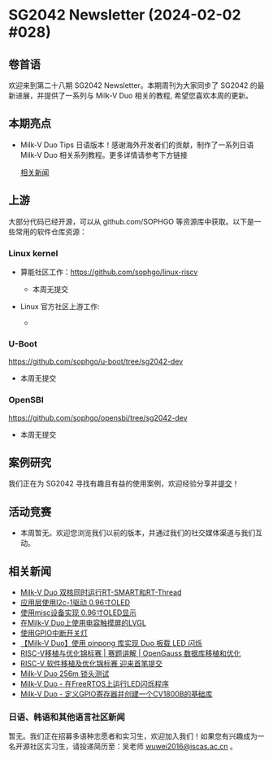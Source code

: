 # SG2042 Newsletter (2024-02-02 #028)

## 卷首语

欢迎来到第二十八期 SG2042 Newsletter。本期周刊为大家同步了 SG2042 的最新进展，并提供了一系列与 Milk-V Duo 相关的教程, 希望您喜欢本周的更新。

## 本期亮点

+ Milk-V Duo Tips 日语版本！感谢海外开发者们的贡献，制作了一系列日语 Milk-V Duo 相关系列教程。更多详情请参考下方链接

  [相关新闻](https://community.milkv.io/t/milk-v-duo-tips-in-japanese/1308 )

## 上游


大部分代码已经开源，可以从 github.com/SOPHGO 等资源库中获取。以下是一些常用的软件仓库资源：

### Linux kernel

+ 算能社区工作：https://github.com/sophgo/linux-riscv

  +  本周无提交

+ Linux 官方社区上游工作:

  + 

### U-Boot

https://github.com/sophgo/u-boot/tree/sg2042-dev

+ 本周无提交

### OpenSBI

https://github.com/sophgo/opensbi/tree/sg2042-dev 

+ 本周无提交

## 案例研究

我们正在为 SG2042 寻找有趣且有益的使用案例，欢迎经验分享并[提交](https://github.com/sophgocommunity/SG2042-Newsletter/pulls)！

## 活动竞赛

+ 本周暂无。欢迎您浏览我们以前的版本，并通过我们的社交媒体渠道与我们互动。

## 相关新闻

+ [Milk-V Duo 双核同时运行RT-SMART和RT-Thread][news-1]
+ [应用层使用I2c-1驱动 0.96寸OLED ][news-2]
+ [使用misc设备实现 0.96寸OLED显示][news-3]
+ [在Milk-V Duo上使用电容触摸屏的LVGL][news-4]
+ [使用GPIO中断开关灯][news-5]
+ [【Milk-V Duo】使用 pinpong 库实现 Duo 板载 LED 闪烁][news-6]
+ [RISC-V移植与优化锦标赛 | 赛题讲解 | OpenGauss 数据库移植和优化][news-7]
+ [RISC-V 软件移植及优化锦标赛 迎来首笔提交][news-8]
+ [Milk-V Duo 256m 锁头测试][news-9]
+ [Milk-V Duo - 在FreeRTOS上运行LED闪烁程序][news-10]
+ [Milk-V Duo - 定义GPIO寄存器并创建一个CV1800B的基础库][news-11]

[news-1]:https://community.milkv.io/t/milk-v-duo-rt-smart-rt-thread/1309
[news-2]:https://community.milkv.io/t/i2c-1-0-96-oled/1298
[news-3]:https://community.milkv.io/t/misc-0-96-oled/1299
[news-4]:https://twitter.com/DNechitailov/status/1750917549816959158
[news-5]:https://community.milkv.io/t/gpio/1251
[news-6]:https://www.bilibili.com/video/BV1QB421674a
[news-7]:https://www.bilibili.com/video/BV1sK411e7dY
[news-8]:https://mp.weixin.qq.com/s/f4nouODRXeLm-B1gNy5CoQ
[news-9]:https://www.bilibili.com/video/BV1w4421A7A2
[news-10]:https://www.youtube.com/watch?v=bx6BNTwsdZA
[news-11]:https://www.youtube.com/watch?v=UhTFK0VK1YM&t=212s

### 日语、韩语和其他语言社区新闻

暂无。我们正在招募多语种志愿者和实习生，欢迎加入我们！如果您有兴趣成为一名开源社区实习生，请投递简历至：吴老师 [wuwei2016@iscas.ac.cn](mailto:wuwei2016@iscas.ac.cn) 。